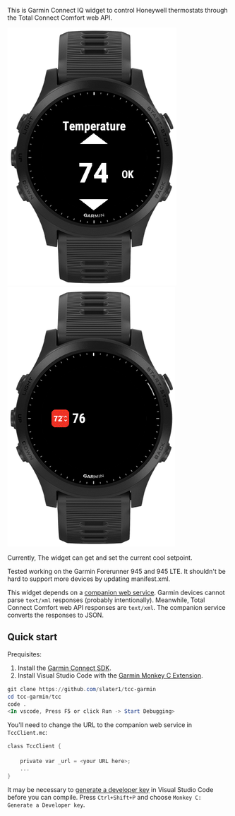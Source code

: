This is Garmin Connect IQ widget to control Honeywell thermostats through the Total Connect Comfort web API.

![A picture of the widget running in the Garmin device simulator](widget.png)
![A picture of the widget running in glance mode in the Garmin device simulator](glance.png)

Currently, The widget can get and set the current cool setpoint.

Tested working on the Garmin Forerunner 945 and 945 LTE. It shouldn't be hard to support more devices by updating manifest.xml.

This widget depends on a [companion web service](https://github.com/slater1/tcc-mitm/). Garmin devices cannot parse `text/xml` responses (probably intentionally). Meanwhile,  Total Connect Comfort web API responses are `text/xml`. The companion service converts the responses to JSON.

## Quick start

Prequisites: 
1. Install the [Garmin Connect SDK](https://developer.garmin.com/connect-iq/sdk/).
2. Install Visual Studio Code with the [Garmin Monkey C Extension](https://marketplace.visualstudio.com/items?itemName=garmin.monkey-c).

```powershell
git clone https://github.com/slater1/tcc-garmin
cd tcc-garmin/tcc
code .
<In vscode, Press F5 or click Run -> Start Debugging>
```

You'll need to change the URL to the companion web service in `TccClient.mc`:

```c
class TccClient {

    private var _url = <your URL here>;
    ...
}
```

It may be necessary to [generate a developer key](https://developer.garmin.com/connect-iq/connect-iq-basics/getting-started/) in Visual Studio Code before you can compile. Press `Ctrl+Shift+P` and choose `Monkey C: Generate a Developer key`.
